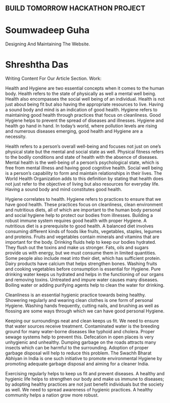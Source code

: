 ## BUILD TOMORROW HACKATHON PROJECT

# Soumwadeep Guha
Designing And Maintaining The Website.

# Shreshtha Das
Writing Content For Our Article Section.
Work:

Health and Hygiene are two essential concepts when it comes to the human body. Health refers to the state of physically as well a mental well being. Health also encompasses the social well being of an individual. Health is not just about being fit but also having the appropriate resources to live. Having a sound body and mind is an indication of good health. Hygiene refers to maintaining good health through practices that focus on cleanliness. Good Hygiene helps to prevent the spread of diseases and illnesses. Hygiene and health go hand in hand. In today’s world, where pollution levels are rising and numerous diseases emerging, good health and Hygiene are a necessity.

Health refers to a person’s overall well-being and focuses not just on one’s physical state but the mental and social state as well. Physical fitness refers to the bodily conditions and state of health with the absence of diseases. Mental health is the well-being of a person’s psychological state, which is free from mental illness and having good cognitive health. Social well being is a person’s capability to form and maintain relationships in their lives. The World Health Organization adds to this definition by stating that health does not just refer to the objective of living but also resources for everyday life. Having a sound body and mind constitutes good health.

Hygiene correlates to health. Hygiene refers to practices to ensure that we have good health. These practices focus on cleanliness, clean environment and nutritious diets, all of which are important to the human body personal and social hygiene help to protect our bodies from illnesses. Building a robust immune system requires good health with proper Hygiene. A nutritious diet is a prerequisite to good health. A balanced diet involves consuming different kinds of foods like fruits, vegetables, staples, legumes and proteins. Fruits and vegetables contain minerals and vitamins that are important for the body. Drinking fluids help to keep our bodies hydrated. They flush out the toxins and make us stronger. Fats, oils and sugars provide us with energy, but we must consume them in limited quantities. Some people also include meat into their diet, which has sufficient protein. Dairy products have calcium that helps strengthen bones. Washing fruits and cooking vegetables before consumption is essential for Hygiene. Pure drinking water keeps us hydrated and helps in the functioning of our organs and removing toxins. Untreated and impure water causes many diseases. Boiling water or adding purifying agents help to clean the water for drinking.

Cleanliness is an essential hygienic practice towards being healthy. Showering regularly and wearing clean clothes is one form of personal Hygiene. Washing hands frequently, cutting nails, and brushing as well as flossing are some ways through which we can have good personal Hygiene.

Keeping our surroundings neat and clean keeps us fit. We need to ensure that water sources receive treatment. Contaminated water is the breeding ground for many water-borne diseases like typhoid and cholera. Proper sewage systems help to prevent this. Defecation in open places is very unhygienic and unhealthy. Dumping garbage on the roads attracts many insects which can be harmful to the surrounding. Adoption of proper garbage disposal will help to reduce this problem. The Swachh Bharat Abhiyan in India is one such initiative to promote environmental Hygiene by promoting adequate garbage disposal and aiming for a cleaner India.

Exercising regularly helps to keep us fit and prevent diseases. A healthy and hygienic life helps to strengthen our body and make us immune to diseases; by adopting healthy practices are not just benefit individuals but the society as well. We need to spread awareness of hygienic practices. A healthy community helps a nation grow more robust.

